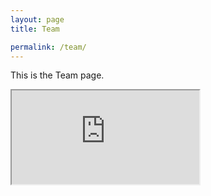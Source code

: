 ```yaml
---
layout: page
title: Team

permalink: /team/
---
```


This is the Team page.

<iframe src="https://docs.google.com/spreadsheets/d/e/2PACX-1vTaJpu4RP22-jtHFCS29J3zR2CJKKSk-XyUI2cbWtOu5RYJuRYrhEfUrK2CfQxR68LsS3JYV-52feT5/pubhtml?gid=0&amp;single=true&amp;widget=true&amp;headers=false"></iframe>
